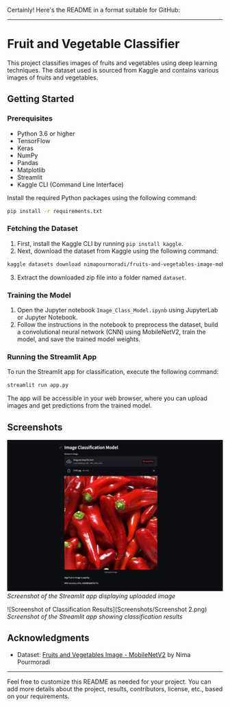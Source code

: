 Certainly! Here's the README in a format suitable for GitHub:

---

# Fruit and Vegetable Classifier

This project classifies images of fruits and vegetables using deep learning techniques. The dataset used is sourced from Kaggle and contains various images of fruits and vegetables.

## Getting Started

### Prerequisites

- Python 3.6 or higher
- TensorFlow
- Keras
- NumPy
- Pandas
- Matplotlib
- Streamlit
- Kaggle CLI (Command Line Interface)

Install the required Python packages using the following command:

```bash
pip install -r requirements.txt
```

### Fetching the Dataset

1. First, install the Kaggle CLI by running `pip install kaggle`.
2. Next, download the dataset from Kaggle using the following command:

```bash
kaggle datasets download nimapourmoradi/fruits-and-vegetables-image-mobilenetv2
```

3. Extract the downloaded zip file into a folder named `dataset`.

### Training the Model

1. Open the Jupyter notebook `Image_Class_Model.ipynb` using JupyterLab or Jupyter Notebook.
2. Follow the instructions in the notebook to preprocess the dataset, build a convolutional neural network (CNN) using MobileNetV2, train the model, and save the trained model weights.

### Running the Streamlit App

To run the Streamlit app for classification, execute the following command:

```bash
streamlit run app.py
```

The app will be accessible in your web browser, where you can upload images and get predictions from the trained model.


## Screenshots

![Screenshot 1](Screenshots/Screenshot1.png)
*Screenshot of the Streamlit app displaying uploaded image*

![Screenshot of Classification Results](Screenshots/Screenshot 2.png)
*Screenshot of the Streamlit app showing classification results*

## Acknowledgments

- Dataset: [Fruits and Vegetables Image - MobileNetV2](https://www.kaggle.com/nimapourmoradi/fruits-and-vegetables-image-mobilenetv2) by Nima Pourmoradi

---

Feel free to customize this README as needed for your project. You can add more details about the project, results, contributors, license, etc., based on your requirements.


